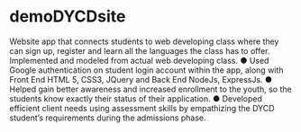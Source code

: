 # demoDYCDsite
Website app that connects students to web developing class where they can sign up, register and learn all the languages the class has to offer. Implemented and modeled from actual web developing class.
●	Used Google authentication on student login account within the app, along with Front End HTML 5, CSS3, JQuery and Back End NodeJs, ExpressJs.
●	Helped gain better awareness and increased enrollment to the youth, so the students know exactly their status of their application.
●	Developed efficient client needs using assessment skills by empathizing the DYCD student’s requirements during the admissions phase. 
